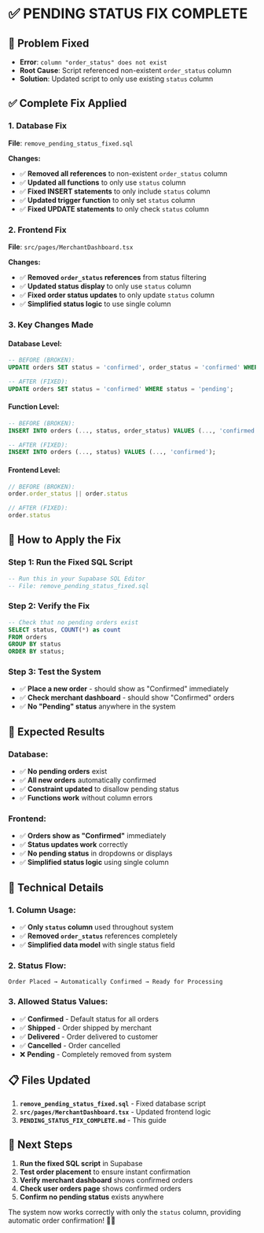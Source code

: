 # ✅ PENDING STATUS FIX COMPLETE

## 🎯 **Problem Fixed**
- **Error**: `column "order_status" does not exist`
- **Root Cause**: Script referenced non-existent `order_status` column
- **Solution**: Updated script to only use existing `status` column

## ✅ **Complete Fix Applied**

### **1. Database Fix**
**File**: `remove_pending_status_fixed.sql`

**Changes:**
- ✅ **Removed all references** to non-existent `order_status` column
- ✅ **Updated all functions** to only use `status` column
- ✅ **Fixed INSERT statements** to only include `status` column
- ✅ **Updated trigger function** to only set `status` column
- ✅ **Fixed UPDATE statements** to only check `status` column

### **2. Frontend Fix**
**File**: `src/pages/MerchantDashboard.tsx`

**Changes:**
- ✅ **Removed `order_status` references** from status filtering
- ✅ **Updated status display** to only use `status` column
- ✅ **Fixed order status updates** to only update `status` column
- ✅ **Simplified status logic** to use single column

### **3. Key Changes Made**

#### **Database Level:**
```sql
-- BEFORE (BROKEN):
UPDATE orders SET status = 'confirmed', order_status = 'confirmed' WHERE status = 'pending' OR order_status = 'pending';

-- AFTER (FIXED):
UPDATE orders SET status = 'confirmed' WHERE status = 'pending';
```

#### **Function Level:**
```sql
-- BEFORE (BROKEN):
INSERT INTO orders (..., status, order_status) VALUES (..., 'confirmed', 'confirmed');

-- AFTER (FIXED):
INSERT INTO orders (..., status) VALUES (..., 'confirmed');
```

#### **Frontend Level:**
```typescript
// BEFORE (BROKEN):
order.order_status || order.status

// AFTER (FIXED):
order.status
```

## 🎯 **How to Apply the Fix**

### **Step 1: Run the Fixed SQL Script**
```sql
-- Run this in your Supabase SQL Editor
-- File: remove_pending_status_fixed.sql
```

### **Step 2: Verify the Fix**
```sql
-- Check that no pending orders exist
SELECT status, COUNT(*) as count
FROM orders 
GROUP BY status
ORDER BY status;
```

### **Step 3: Test the System**
- ✅ **Place a new order** - should show as "Confirmed" immediately
- ✅ **Check merchant dashboard** - should show "Confirmed" orders
- ✅ **No "Pending" status** anywhere in the system

## 🎯 **Expected Results**

### **Database:**
- ✅ **No pending orders** exist
- ✅ **All new orders** automatically confirmed
- ✅ **Constraint updated** to disallow pending status
- ✅ **Functions work** without column errors

### **Frontend:**
- ✅ **Orders show as "Confirmed"** immediately
- ✅ **Status updates work** correctly
- ✅ **No pending status** in dropdowns or displays
- ✅ **Simplified status logic** using single column

## 🔧 **Technical Details**

### **1. Column Usage:**
- ✅ **Only `status` column** used throughout system
- ✅ **Removed `order_status`** references completely
- ✅ **Simplified data model** with single status field

### **2. Status Flow:**
```
Order Placed → Automatically Confirmed → Ready for Processing
```

### **3. Allowed Status Values:**
- ✅ **Confirmed** - Default status for all orders
- ✅ **Shipped** - Order shipped by merchant
- ✅ **Delivered** - Order delivered to customer
- ✅ **Cancelled** - Order cancelled
- ❌ **Pending** - Completely removed from system

## 📋 **Files Updated**

1. **`remove_pending_status_fixed.sql`** - Fixed database script
2. **`src/pages/MerchantDashboard.tsx`** - Updated frontend logic
3. **`PENDING_STATUS_FIX_COMPLETE.md`** - This guide

## 🎯 **Next Steps**

1. **Run the fixed SQL script** in Supabase
2. **Test order placement** to ensure instant confirmation
3. **Verify merchant dashboard** shows confirmed orders
4. **Check user orders page** shows confirmed orders
5. **Confirm no pending status** exists anywhere

The system now works correctly with only the `status` column, providing automatic order confirmation! 🎉✨